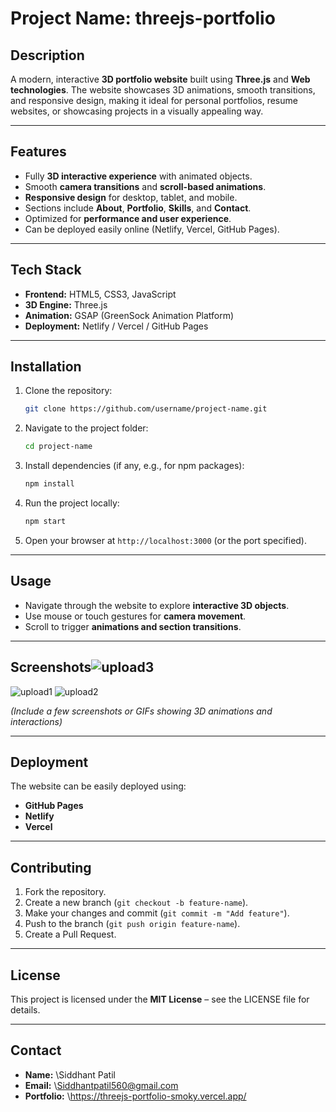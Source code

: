 # Project Name: threejs-portfolio

## Description

A modern, interactive **3D portfolio website** built using **Three.js** and **Web technologies**. The website showcases 3D animations, smooth transitions, and responsive design, making it ideal for personal portfolios, resume websites, or showcasing projects in a visually appealing way.

---

## Features

* Fully **3D interactive experience** with animated objects.
* Smooth **camera transitions** and **scroll-based animations**.
* **Responsive design** for desktop, tablet, and mobile.
* Sections include **About**, **Portfolio**, **Skills**, and **Contact**.
* Optimized for **performance and user experience**.
* Can be deployed easily online (Netlify, Vercel, GitHub Pages).

---

## Tech Stack

* **Frontend:** HTML5, CSS3, JavaScript
* **3D Engine:** Three.js
* **Animation:** GSAP (GreenSock Animation Platform)
* **Deployment:** Netlify / Vercel / GitHub Pages

---

## Installation

1. Clone the repository:

   ```bash
   git clone https://github.com/username/project-name.git
   ```
2. Navigate to the project folder:

   ```bash
   cd project-name
   ```
3. Install dependencies (if any, e.g., for npm packages):

   ```bash
   npm install
   ```
4. Run the project locally:

   ```bash
   npm start
   ```
5. Open your browser at `http://localhost:3000` (or the port specified).

---

## Usage

* Navigate through the website to explore **interactive 3D objects**.
* Use mouse or touch gestures for **camera movement**.
* Scroll to trigger **animations and section transitions**.

---

## Screenshots![upload3](https://github.com/user-attachments/assets/d6bb6e03-0f17-4fcd-b067-9d2da42664df)
![upload1](https://github.com/user-attachments/assets/b9cb333e-6254-4ea6-b6cd-04aa108991a6)
![upload2](https://github.com/user-attachments/assets/97a313c1-8603-4f07-ad12-19389dc75a27)


*(Include a few screenshots or GIFs showing 3D animations and interactions)*

---

## Deployment

The website can be easily deployed using:

* **GitHub Pages**
* **Netlify**
* **Vercel**

---

## Contributing

1. Fork the repository.
2. Create a new branch (`git checkout -b feature-name`).
3. Make your changes and commit (`git commit -m "Add feature"`).
4. Push to the branch (`git push origin feature-name`).
5. Create a Pull Request.

---

## License

This project is licensed under the **MIT License** – see the LICENSE file for details.

---

## Contact

* **Name:** \Siddhant Patil
* **Email:** \Siddhantpatil560@gmail.com
* **Portfolio:** \https://threejs-portfolio-smoky.vercel.app/


